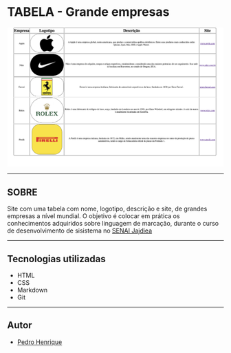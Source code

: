 # TABELA - Grande empresas

![](./preview.png)

---

## SOBRE
Site com uma tabela com nome, logotipo, descrição e site, de grandes empresas a nível mundial. O objetivo é colocar em prática os conhecimentos adquiridos sobre linguagem de marcação, durante o curso de desenvolvimento de sisistema no [SENAI Jajdiea](https://sp.senai.br/unidade/jandira/)

---

## Tecnologias utilizadas

- HTML
- CSS
- Markdown
- Git

--- 

## Autor
- [Pedro Henrique](https://www.linkedin.com/in/pedro-fernandes-954b20308/)
